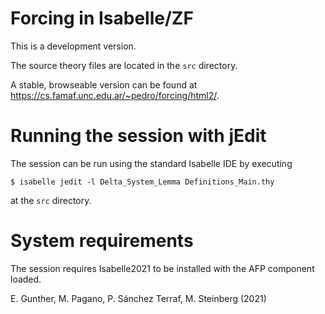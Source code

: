 Forcing in Isabelle/ZF
======================

This is a development version.

The source theory files are located in the `src` directory.

A stable, browseable version can be found at https://cs.famaf.unc.edu.ar/~pedro/forcing/html2/.

Running the session with jEdit
==============================

The session can be run using the standard Isabelle IDE by
executing
```
$ isabelle jedit -l Delta_System_Lemma Definitions_Main.thy
```
at the `src` directory.


System requirements
===================

The session requires Isabelle2021 to be installed with the
AFP component loaded.


E. Gunther, M. Pagano, P. Sánchez Terraf, M. Steinberg (2021)
